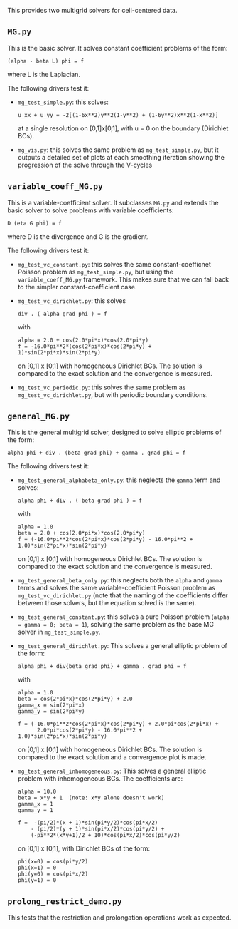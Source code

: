 This provides two multigrid solvers for cell-centered data.

## `MG.py`

  This is the basic solver.  It solves constant coefficient
  problems of the form:

  `(alpha - beta L) phi = f`

  where L is the Laplacian.

  The following drivers test it:

  - `mg_test_simple.py`: this solves:

    `u_xx + u_yy = -2[(1-6x**2)y**2(1-y**2) + (1-6y**2)x**2(1-x**2)]`

    at a single resolution on [0,1]x[0,1], with u = 0 on the boundary
    (Dirichlet BCs).

  - `mg_vis.py`: this solves the same problem as `mg_test_simple.py`,
    but it outputs a detailed set of plots at each smoothing iteration
    showing the progression of the solve through the V-cycles


## `variable_coeff_MG.py`

  This is a variable-coefficient solver.  It subclasses `MG.py` and
  extends the basic solver to solve problems with variable
  coefficients:

  `D (eta G phi) = f`

  where D is the divergence and G is the gradient.

  The following drivers test it:

  - `mg_test_vc_constant.py`: this solves the same constant-coefficnet
    Poisson problem as `mg_test_simple.py`, but using the
    `variable_coeff_MG.py` framework.  This makes sure that we can
    fall back to the simpler constant-coefficient case.

  - `mg_test_vc_dirichlet.py`: this solves

    `div . ( alpha grad phi ) = f`

    with

    ```
    alpha = 2.0 + cos(2.0*pi*x)*cos(2.0*pi*y)
    f = -16.0*pi**2*(cos(2*pi*x)*cos(2*pi*y) + 1)*sin(2*pi*x)*sin(2*pi*y)
	```
       
    on [0,1] x [0,1] with homogeneous Dirichlet BCs.  The solution
    is compared to the exact solution and the convergence is measured.

  - `mg_test_vc_periodic.py`: this solves the same problem as
    `mg_test_vc_dirichlet.py`, but with periodic boundary conditions.


## `general_MG.py`

  This is the general multigrid solver, designed to solve elliptic problems
  of the form:

  `alpha phi + div . (beta grad phi) + gamma . grad phi = f`

  The following drivers test it:

  - `mg_test_general_alphabeta_only.py`: this neglects the `gamma` term
     and solves:

     `alpha phi + div . ( beta grad phi ) = f`

     with

     ```
	 alpha = 1.0
     beta = 2.0 + cos(2.0*pi*x)*cos(2.0*pi*y)
     f = (-16.0*pi**2*cos(2*pi*x)*cos(2*pi*y) - 16.0*pi**2 + 1.0)*sin(2*pi*x)*sin(2*pi*y)
	 ```

    on [0,1] x [0,1] with homogeneous Dirichlet BCs.  The solution is
	compared to the exact solution and the convergence is measured.

  - `mg_test_general_beta_only.py`: this neglects both the `alpha` and
    `gamma` terms and solves the same variable-coefficient Poisson problem
	as `mg_test_vc_dirichlet.py` (note that the naming of the coefficients
	differ between those solvers, but the equation solved is the same).
	
  - `mg_test_general_constant.py`: this solves a pure Poisson problem
    (`alpha = gamma = 0; beta = 1`), solving the same problem as
	the base MG solver in `mg_test_simple.py`.

  - `mg_test_general_dirichlet.py`: This solves a general elliptic
    problem of the form:

    `alpha phi + div{beta grad phi} + gamma . grad phi = f`

    with

    ```
	alpha = 1.0
    beta = cos(2*pi*x)*cos(2*pi*y) + 2.0
    gamma_x = sin(2*pi*x)
    gamma_y = sin(2*pi*y)

    f = (-16.0*pi**2*cos(2*pi*x)*cos(2*pi*y) + 2.0*pi*cos(2*pi*x) +
          2.0*pi*cos(2*pi*y) - 16.0*pi**2 + 1.0)*sin(2*pi*x)*sin(2*pi*y)
    ```			

    on [0,1] x [0,1] with homogeneous Dirichlet BCs.  The solution is
	compared to the exact solution and a convergence plot is made.
	
  - `mg_test_general_inhomogeneous.py`: This solves a general elliptic
    problem with inhomogeneous BCs.  The coefficients are:

    ```
    alpha = 10.0
    beta = x*y + 1  (note: x*y alone doesn't work)
    gamma_x = 1
    gamma_y = 1

    f =  -(pi/2)*(x + 1)*sin(pi*y/2)*cos(pi*x/2)
        - (pi/2)*(y + 1)*sin(pi*x/2)*cos(pi*y/2) +
        (-pi**2*(x*y+1)/2 + 10)*cos(pi*x/2)*cos(pi*y/2)
    ```

    on [0,1] x [0,1], with Dirichlet BCs of the form:

    ```
	phi(x=0) = cos(pi*y/2)
	phi(x=1) = 0
	phi(y=0) = cos(pi*x/2)
	phi(y=1) = 0
	```


## `prolong_restrict_demo.py`

  This tests that the restriction and prolongation operations work as
  expected.




